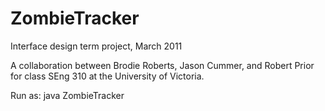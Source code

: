 # ZombieTracker
Interface design term project, March 2011

A collaboration between Brodie Roberts, Jason Cummer, and Robert Prior for class SEng 310 at the University of Victoria.

Run as:   java ZombieTracker

